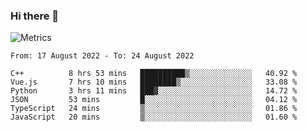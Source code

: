### Hi there 👋

![Metrics](https://github.com/radoapx/radoapx/blob/main/github-metrics.svg)

<!--START_SECTION:waka-->

```text
From: 17 August 2022 - To: 24 August 2022

C++          8 hrs 53 mins   ██████████▒░░░░░░░░░░░░░░   40.92 %
Vue.js       7 hrs 10 mins   ████████▒░░░░░░░░░░░░░░░░   33.08 %
Python       3 hrs 11 mins   ███▓░░░░░░░░░░░░░░░░░░░░░   14.72 %
JSON         53 mins         █░░░░░░░░░░░░░░░░░░░░░░░░   04.12 %
TypeScript   24 mins         ▒░░░░░░░░░░░░░░░░░░░░░░░░   01.86 %
JavaScript   20 mins         ▒░░░░░░░░░░░░░░░░░░░░░░░░   01.60 %
```

<!--END_SECTION:waka-->

<!--
**radoapx/radoapx** is a ✨ _special_ ✨ repository because its `README.md` (this file) appears on your GitHub profile.

Here are some ideas to get you started:

- 🔭 I’m currently working on ...
- 🌱 I’m currently learning ...
- 👯 I’m looking to collaborate on ...
- 🤔 I’m looking for help with ...
- 💬 Ask me about ...
- 📫 How to reach me: ...
- 😄 Pronouns: ...
- ⚡ Fun fact: ...
-->
